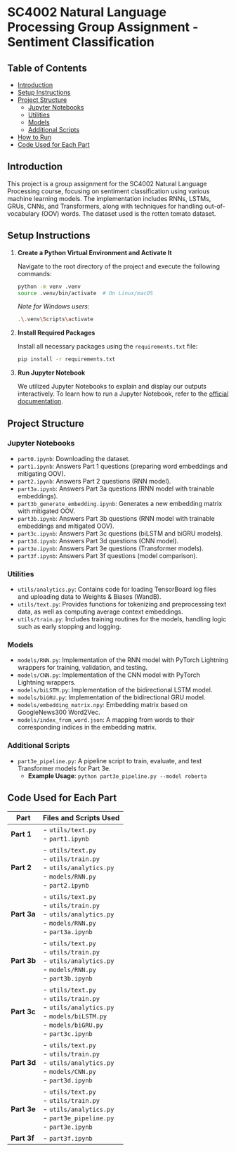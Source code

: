 # SC4002 Natural Language Processing Group Assignment - Sentiment Classification

## Table of Contents

- [Introduction](#introduction)
- [Setup Instructions](#setup-instructions)
- [Project Structure](#project-structure)
  - [Jupyter Notebooks](#jupyter-notebooks)
  - [Utilities](#utilities)
  - [Models](#models)
  - [Additional Scripts](#additional-scripts)
- [How to Run](#how-to-run)
- [Code Used for Each Part](#code-used-for-each-part)

## Introduction

This project is a group assignment for the SC4002 Natural Language Processing course, focusing on sentiment classification using various machine learning models. The implementation includes RNNs, LSTMs, GRUs, CNNs, and Transformers, along with techniques for handling out-of-vocabulary (OOV) words. The dataset used is the rotten tomato dataset.

## Setup Instructions

1. **Create a Python Virtual Environment and Activate It**

   Navigate to the root directory of the project and execute the following commands:

   ```bash
   python -m venv .venv
   source .venv/bin/activate  # On Linux/macOS
   ```

   *Note for Windows users:*

   ```bash
   .\.venv\Scripts\activate
   ```

2. **Install Required Packages**

   Install all necessary packages using the `requirements.txt` file:

   ```bash
   pip install -r requirements.txt
   ```

3. **Run Jupyter Notebook**

   We utilized Jupyter Notebooks to explain and display our outputs interactively. To learn how to run a Jupyter Notebook, refer to the [official documentation](https://docs.jupyter.org/en/latest/running.html).

## Project Structure

### Jupyter Notebooks

- `part0.ipynb`: Downloading the dataset.
- `part1.ipynb`: Answers Part 1 questions (preparing word embeddings and mitigating OOV).
- `part2.ipynb`: Answers Part 2 questions (RNN model).
- `part3a.ipynb`: Answers Part 3a questions (RNN model with trainable embeddings).
- `part3b_generate_embedding.ipynb`: Generates a new embedding matrix with mitigated OOV.
- `part3b.ipynb`: Answers Part 3b questions (RNN model with trainable embeddings and mitigated OOV).
- `part3c.ipynb`: Answers Part 3c questions (biLSTM and biGRU models).
- `part3d.ipynb`: Answers Part 3d questions (CNN model).
- `part3e.ipynb`: Answers Part 3e questions (Transformer models).
- `part3f.ipynb`: Answers Part 3f questions (model comparison).

### Utilities

- `utils/analytics.py`: Contains code for loading TensorBoard log files and uploading data to Weights & Biases (WandB).
- `utils/text.py`: Provides functions for tokenizing and preprocessing text data, as well as computing average context embeddings.
- `utils/train.py`: Includes training routines for the models, handling logic such as early stopping and logging.

### Models

- `models/RNN.py`: Implementation of the RNN model with PyTorch Lightning wrappers for training, validation, and testing.
- `models/CNN.py`: Implementation of the CNN model with PyTorch Lightning wrappers.
- `models/biLSTM.py`: Implementation of the bidirectional LSTM model.
- `models/biGRU.py`: Implementation of the bidirectional GRU model.
- `models/embedding_matrix.npy`: Embedding matrix based on GoogleNews300 Word2Vec.
- `models/index_from_word.json`: A mapping from words to their corresponding indices in the embedding matrix.

### Additional Scripts

- `part3e_pipeline.py`: A pipeline script to train, evaluate, and test Transformer models for Part 3e.
  - **Example Usage**: `python part3e_pipeline.py --model roberta`


## Code Used for Each Part

| **Part** | **Files and Scripts Used** |
|----------|----------------------------|
| **Part 1** | - `utils/text.py`<br>- `part1.ipynb` |
| **Part 2** | - `utils/text.py`<br>- `utils/train.py`<br>- `utils/analytics.py`<br>- `models/RNN.py`<br>- `part2.ipynb` |
| **Part 3a** | - `utils/text.py`<br>- `utils/train.py`<br>- `utils/analytics.py`<br>- `models/RNN.py`<br>- `part3a.ipynb` |
| **Part 3b** | - `utils/text.py`<br>- `utils/train.py`<br>- `utils/analytics.py`<br>- `models/RNN.py`<br>- `part3b.ipynb` |
| **Part 3c** | - `utils/text.py`<br>- `utils/train.py`<br>- `utils/analytics.py`<br>- `models/biLSTM.py`<br>- `models/biGRU.py`<br>- `part3c.ipynb` |
| **Part 3d** | - `utils/text.py`<br>- `utils/train.py`<br>- `utils/analytics.py`<br>- `models/CNN.py`<br>- `part3d.ipynb` |
| **Part 3e** | - `utils/text.py`<br>- `utils/train.py`<br>- `utils/analytics.py`<br>- `part3e_pipeline.py`<br>- `part3e.ipynb` |
| **Part 3f** | - `part3f.ipynb` |
